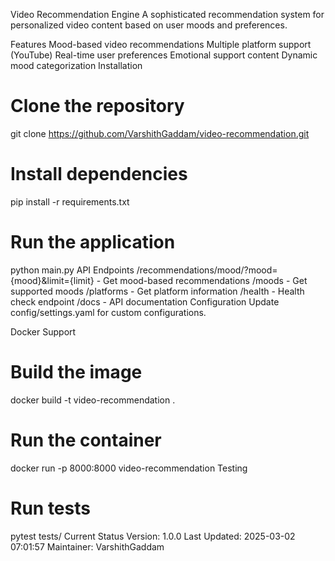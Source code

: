 Video Recommendation Engine
A sophisticated recommendation system for personalized video content based on user moods and preferences.

Features
Mood-based video recommendations
Multiple platform support (YouTube)
Real-time user preferences
Emotional support content
Dynamic mood categorization
Installation
# Clone the repository
git clone https://github.com/VarshithGaddam/video-recommendation.git


# Install dependencies
pip install -r requirements.txt

# Run the application
python main.py
API Endpoints
/recommendations/mood/?mood={mood}&limit={limit} - Get mood-based recommendations
/moods - Get supported moods
/platforms - Get platform information
/health - Health check endpoint
/docs - API documentation
Configuration
Update config/settings.yaml for custom configurations.

Docker Support
# Build the image
docker build -t video-recommendation .

# Run the container
docker run -p 8000:8000 video-recommendation
Testing
# Run tests
pytest tests/
Current Status
Version: 1.0.0
Last Updated: 2025-03-02 07:01:57
Maintainer: VarshithGaddam
